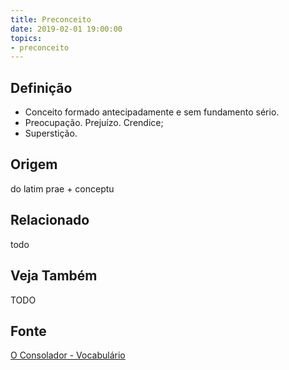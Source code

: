 ```yaml
---
title: Preconceito
date: 2019-02-01 19:00:00
topics:
- preconceito
---
```


## Definição
* Conceito formado antecipadamente e sem fundamento sério. 
* Preocupação. Prejuízo. Crendice;
* Superstição. 


## Origem
do latim prae + conceptu

## Relacionado
todo

## Veja Também
TODO

## Fonte
[O Consolador - Vocabulário](http://www.oconsolador.com.br/linkfixo/vocabulario/principal.html)
